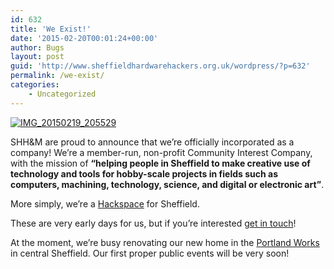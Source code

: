 ```yaml
---
id: 632
title: 'We Exist!'
date: '2015-02-20T00:01:24+00:00'
author: Bugs
layout: post
guid: 'http://www.sheffieldhardwarehackers.org.uk/wordpress/?p=632'
permalink: /we-exist/
categories:
    - Uncategorized
---
```


[![IMG_20150219_205529](https://www.sheffieldhackspace.org.uk/wordpress/wp-content/uploads/2015/02/IMG_20150219_205529.jpg)](https://www.sheffieldhackspace.org.uk/wordpress/wp-content/uploads/2015/02/IMG_20150219_205529.jpg)

SHH&amp;M are proud to announce that we’re officially incorporated as a company! We’re a member-run, non-profit Community Interest Company, with the mission of **“helping people in Sheffield to make creative use of technology and tools for hobby-scale projects in fields such as computers, machining, technology, science, and digital or electronic art”**.

More simply, we’re a [Hackspace](http://en.wikipedia.org/wiki/Hackerspace) for Sheffield.

These are very early days for us, but if you’re interested [get in touch](https://www.sheffieldhackspace.org.uk/wordpress/?page_id=443)!

At the moment, we’re busy renovating our new home in the [Portland Works](http://www.portlandworks.co.uk/) in central Sheffield. Our first proper public events will be very soon!